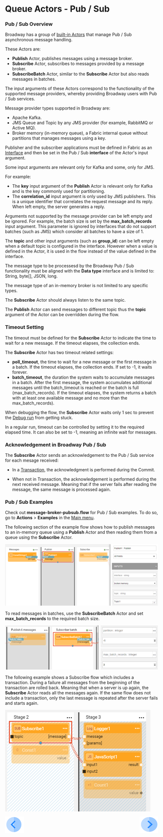 # Queue Actors - Pub / Sub

### Pub / Sub Overview

Broadway has a group of [built-in Actors](../04_built_in_actor_types.md) that manage Pub / Sub asynchronous message handling. 

These Actors are:

- **Publish** Actor, publishes messages using a message broker.
- **Subscribe** Actor, subscribes to messages provided by a message broker.
- **SubscribeBatch** Actor, similar to the **Subscribe** Actor but also reads messages in batches. 

 
The input arguments of these Actors correspond to the functionality of the supported message providers, whereby providing  Broadway users with Pub / Sub services.

Message provider types supported in Broadway are:

* Apache Kafka.
* JMS Queue and Topic by any JMS provider (for example, RabbitMQ or Active MQ).
* Broker memory (in-memory queue), a Fabric internal queue without partitions that manages messages using a key.  

Publisher and the subscriber applications must be defined in Fabric as an [Interface](/articles/05_DB_interfaces/01_interfaces_overview.md) and then be set in the Pub / Sub
**interface** of the Actor's input argument. 

Some input arguments are relevant only for Kafka and some, only for JMS. 

For example:

-  The **key** input argument of the **Publish** Actor is relevant only for Kafka and is the key commonly used for partitioning. 
-  The **correlation_id** input argument is only used by JMS publishers. This is a unique identifier that correlates the request message and its reply. When left empty, the server generates a reply. 

Arguments not supported by the message provider can be left empty and be ignored. For example, the batch size is set by the **max_batch_records** input argument. This parameter is ignored by interfaces that do not support batches (such as JMS) which consider all batches to have a size of 1.

The **topic** and other input arguments (such as **group_id**) can be left empty when a default topic is configured in the interface. However when a value is defined in the Actor, it is used in the flow instead of the value defined in the interface. 

The message type to be processesd by the Broadway Pub / Sub functionality must be aligned with the **Data type** interface and is limited to: String, byte[], JSON, long. 

The message type of an in-memory broker is not limited to any specific types.

The **Subscribe** Actor should always listen to the same topic. 

The **Publish** Actor can send messages to different topic thus the **topic** argument of the Actor can be overridden during the flow.

### Timeout Setting

The timeout must be defined for the **Subscribe** Actor to indicate the time to wait for a new message. If the timeout elapses, the collection ends.

The **Subscribe** Actor has two timeout related settings:

* **poll_timeout**, the time to wait for a new message or the first message in a batch. If the timeout elapses, the collection ends. If set to -1, it waits forever.
* **batch_timeout**, the duration the system waits to accumulate messages in a batch. After the first message, the system accumulates additional messages until the batch_timeout is reached or the batch is full (max_batch_records). If the timeout elapses, the system returns a batch with at least one available message and no more than the max_batch_records).

When debugging the flow, the **Subscribe** Actor waits only 1 sec to prevent the [Debug run](../25_broadway_flow_window_run_and_debug_flow.md) from getting stuck.

In a regular run, timeout can be controlled by setting it to the required elapsed time. It can also be set to -1, meaning an infinite wait for messages.

### Acknowledgement in Broadway Pub / Sub

The **Subscribe** Actor sends an acknowledgement to the Pub / Sub service for each mesage received:

- In a [Transaction](../23_transactions.md), the acknowledgment is performed during the Commit. 

- When not in Transaction, the acknowledgement is performed during the next received message. Meaning that if the server fails after reading the message, the same message is processed again.  


### Pub / Sub Examples 

Check out **message-broker-pubsub.flow** for Pub / Sub examples. To do so, go to **Actions** > **Examples** in the [Main menu](../18_broadway_flow_window.md#main-menu).

The following section of the example flow shows how to publish messages to an in-memory queue using a **Publish** Actor and then reading them from a queue using the **Subscribe** Actor.

![image](../images/99_actors_04_1.PNG)



To read messages in batches, use the **SubscribeBatch** Actor and set **max_batch_records** to the required batch size.

![image](../images/99_actors_04_2.PNG)



The following example shows a Subscribe flow which includes a transaction. During a failure all messages from the beginning of the transaction are rolled back. Meaning that when a server is up again, the **Subscribe** Actor reads all the messages again. If the same flow does not include a transaction, only the last message is repeated after the server fails and starts again.

![image](../images/99_actors_04_3.PNG)


[![Previous](/articles/images/Previous.png)](03_parsers_actors.md)[<img align="right" width="60" height="54" src="/articles/images/Next.png">]()
